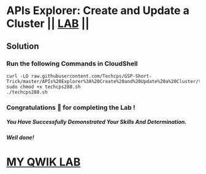 # APIs Explorer: Create and Update a Cluster || [LAB](https://www.cloudskillsboost.google/games/5703/labs/36451) ||

## Solution

### Run the following Commands in CloudShell
```
curl -LO raw.githubusercontent.com/Techcps/GSP-Short-Trick/master/APIs%20Explorer%3A%20Create%20and%20Update%20a%20Cluster/techcps288.sh
sudo chmod +x techcps288.sh
./techcps288.sh
```
### Congratulations 🎉 for completing the Lab !

##### *You Have Successfully Demonstrated Your Skills And Determination.*

#### *Well done!*

# [MY QWIK LAB](https://www.youtube.com/@MyQwiklab)

